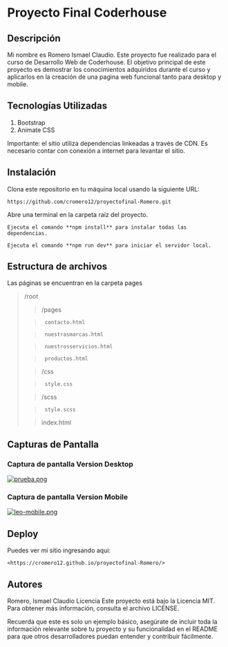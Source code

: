 # Proyecto Final Coderhouse

## Descripción
Mi nombre es Romero Ismael Claudio. Este proyecto fue realizado para el curso de Desarrollo Web de Coderhouse. El objetivo principal de este proyecto es demostrar los conocimientos adquiridos durante el curso y aplicarlos en la creación de una pagina web funcional tanto para desktop y mobile.

## Tecnologías Utilizadas

1. Bootstrap
2. Animate CSS

Importante: el sitio utiliza dependencias linkeadas a través de CDN. Es necesario contar con conexión a internet para levantar el sitio.

## Instalación


Clona este repositorio en tu máquina local usando la siguiente URL: 
```
https://github.com/cromero12/proyectofinal-Romero.git
```
Abre una terminal en la carpeta raíz del proyecto.
```
Ejecuta el comando **npm install** para instalar todas las dependencias.
```
```
Ejecuta el comando **npm run dev** para iniciar el servidor local.
```

## Estructura de archivos

Las páginas se encuentran en la carpeta pages

> /root 
> 
> 
>>    /pages
>    
>>	    contacto.html
>	    
>> 	    nuestrasmarcas.html
>	    
>>      nuestrosservicios.html
>      
>>      productos.html
>      
>>	 /css
>	   
>>      style.css    
>      
>>   /scss
>    
>>		style.scss
>		  
>>   index.html
    

## Capturas de Pantalla

### Captura de pantalla Version Desktop
[![prueba.png](https://i.postimg.cc/ZRq5Dgd5/prueba.png)](https://postimg.cc/Jy98spxf)

### Captura de pantalla Version Mobile
[![leo-mobile.png](https://i.postimg.cc/6pjyPBk1/leo-mobile.png)](https://postimg.cc/YvFrGBq1)

## Deploy
Puedes ver mi sitio ingresando aqui:
```
<https://cromero12.github.io/proyectofinal-Romero/>
```

## Autores

Romero, Ismael Claudio
Licencia
Este proyecto está bajo la Licencia MIT. Para obtener más información, consulta el archivo LICENSE.

Recuerda que este es solo un ejemplo básico, asegúrate de incluir toda la información relevante sobre tu proyecto y su funcionalidad en el README para que otros desarrolladores puedan entender y contribuir fácilmente.
